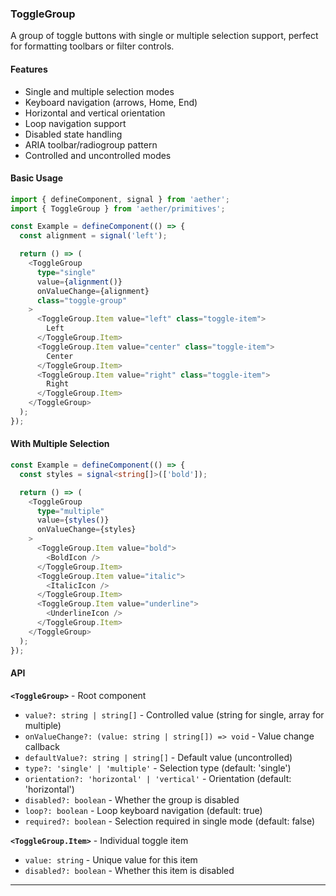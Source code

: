### ToggleGroup

A group of toggle buttons with single or multiple selection support, perfect for formatting toolbars or filter controls.

#### Features

- Single and multiple selection modes
- Keyboard navigation (arrows, Home, End)
- Horizontal and vertical orientation
- Loop navigation support
- Disabled state handling
- ARIA toolbar/radiogroup pattern
- Controlled and uncontrolled modes

#### Basic Usage

```typescript
import { defineComponent, signal } from 'aether';
import { ToggleGroup } from 'aether/primitives';

const Example = defineComponent(() => {
  const alignment = signal('left');

  return () => (
    <ToggleGroup
      type="single"
      value={alignment()}
      onValueChange={alignment}
      class="toggle-group"
    >
      <ToggleGroup.Item value="left" class="toggle-item">
        Left
      </ToggleGroup.Item>
      <ToggleGroup.Item value="center" class="toggle-item">
        Center
      </ToggleGroup.Item>
      <ToggleGroup.Item value="right" class="toggle-item">
        Right
      </ToggleGroup.Item>
    </ToggleGroup>
  );
});
```

#### With Multiple Selection

```typescript
const Example = defineComponent(() => {
  const styles = signal<string[]>(['bold']);

  return () => (
    <ToggleGroup
      type="multiple"
      value={styles()}
      onValueChange={styles}
    >
      <ToggleGroup.Item value="bold">
        <BoldIcon />
      </ToggleGroup.Item>
      <ToggleGroup.Item value="italic">
        <ItalicIcon />
      </ToggleGroup.Item>
      <ToggleGroup.Item value="underline">
        <UnderlineIcon />
      </ToggleGroup.Item>
    </ToggleGroup>
  );
});
```

#### API

**`<ToggleGroup>`** - Root component
- `value?: string | string[]` - Controlled value (string for single, array for multiple)
- `onValueChange?: (value: string | string[]) => void` - Value change callback
- `defaultValue?: string | string[]` - Default value (uncontrolled)
- `type?: 'single' | 'multiple'` - Selection type (default: 'single')
- `orientation?: 'horizontal' | 'vertical'` - Orientation (default: 'horizontal')
- `disabled?: boolean` - Whether the group is disabled
- `loop?: boolean` - Loop keyboard navigation (default: true)
- `required?: boolean` - Selection required in single mode (default: false)

**`<ToggleGroup.Item>`** - Individual toggle item
- `value: string` - Unique value for this item
- `disabled?: boolean` - Whether this item is disabled

---

